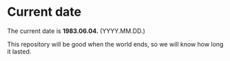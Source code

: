 # Current date

The current date is **1983.06.04.** (YYYY.MM.DD.)

This repository will be good when the world ends, so we will know how long it lasted.